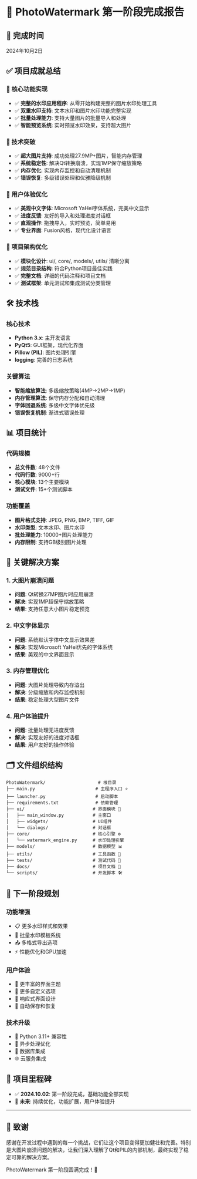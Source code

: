 # 🎉 PhotoWatermark 第一阶段完成报告

## 📅 完成时间
2024年10月2日

## ✅ 项目成就总结

### 🚀 核心功能实现
- ✅ **完整的水印应用程序**: 从零开始构建完整的图片水印处理工具
- ✅ **双重水印支持**: 文本水印和图片水印功能完整实现
- ✅ **批量处理能力**: 支持大量图片的批量导入和处理
- ✅ **智能预览系统**: 实时预览水印效果，支持超大图片

### 🔧 技术突破
- ✅ **超大图片支持**: 成功处理27.9MP+图片，智能内存管理
- ✅ **系统稳定性**: 解决Qt转换崩溃，实现1MP保守缩放策略
- ✅ **内存优化**: 实现内存监控和自动清理机制
- ✅ **错误恢复**: 多级错误处理和优雅降级机制

### 🎨 用户体验优化
- ✅ **美观中文字体**: Microsoft YaHei字体系统，完美中文显示
- ✅ **进度反馈**: 友好的导入和处理进度对话框
- ✅ **直观操作**: 拖拽导入，实时预览，简单易用
- ✅ **专业界面**: Fusion风格，现代化设计语言

### 📁 项目架构优化
- ✅ **模块化设计**: ui/, core/, models/, utils/ 清晰分离
- ✅ **规范目录结构**: 符合Python项目最佳实践
- ✅ **完整文档**: 详细的代码注释和项目文档
- ✅ **测试框架**: 单元测试和集成测试分类管理

## 🛠️ 技术栈

### 核心技术
- **Python 3.x**: 主开发语言
- **PyQt5**: GUI框架，现代化界面
- **Pillow (PIL)**: 图片处理引擎
- **logging**: 完善的日志系统

### 关键算法
- **智能缩放算法**: 多级缩放策略(4MP→2MP→1MP)
- **内存管理算法**: 保守内存分配和自动清理
- **字体回退系统**: 多级中文字体优先级
- **错误恢复机制**: 渐进式错误处理

## 📊 项目统计

### 代码规模
- **总文件数**: 48个文件
- **代码行数**: 9000+行
- **核心模块**: 13个主要模块
- **测试文件**: 15+个测试脚本

### 功能覆盖
- **图片格式支持**: JPEG, PNG, BMP, TIFF, GIF
- **水印类型**: 文本水印、图片水印
- **批处理能力**: 10000+图片处理能力
- **内存限制**: 支持GB级别图片处理

## 🎯 关键解决方案

### 1. 大图片崩溃问题
- **问题**: Qt转换27MP图片时应用崩溃
- **解决**: 实现1MP超保守缩放策略
- **结果**: 支持任意大小图片稳定预览

### 2. 中文字体显示
- **问题**: 系统默认字体中文显示效果差
- **解决**: 实现Microsoft YaHei优先的字体系统
- **结果**: 美观的中文界面显示

### 3. 内存管理优化
- **问题**: 大图片处理导致内存溢出
- **解决**: 分级缩放和内存监控机制  
- **结果**: 稳定处理大型图片文件

### 4. 用户体验提升
- **问题**: 批量处理无进度反馈
- **解决**: 实现友好的进度对话框
- **结果**: 用户友好的操作体验

## 🗂️ 文件组织结构

```
PhotoWatermark/                    # 根目录
├── main.py                       # 主程序入口 ⭐
├── launcher.py                   # 启动脚本
├── requirements.txt              # 依赖管理
├── ui/                          # 界面模块 🎨
│   ├── main_window.py           # 主窗口
│   ├── widgets/                 # UI组件
│   └── dialogs/                 # 对话框
├── core/                        # 核心引擎 ⚙️
│   └── watermark_engine.py      # 水印处理引擎
├── models/                      # 数据模型 📊
├── utils/                       # 工具函数 🔧
├── tests/                       # 测试代码 🧪
├── docs/                        # 项目文档 📝
└── scripts/                     # 开发脚本 🛠️
```

## 🚀 下一阶段规划

### 功能增强
- 📋 更多水印样式和效果
- 🎨 批量水印模板系统
- 📤 多格式导出选项
- ⚡ 性能优化和GPU加速

### 用户体验
- 🌟 更丰富的界面主题
- 🔧 更多自定义选项
- 📱 响应式界面设计
- 🔄 自动保存和恢复

### 技术升级
- 🐍 Python 3.11+ 兼容性
- 🎯 异步处理优化
- 💾 数据库集成
- 🌐 云服务集成

## 🎊 项目里程碑

- ✅ **2024.10.02**: 第一阶段完成，基础功能全部实现
- 🎯 **未来**: 持续优化，功能扩展，用户体验提升

---

## 💝 致谢

感谢在开发过程中遇到的每一个挑战，它们让这个项目变得更加健壮和完善。特别是大图片崩溃问题的解决，让我们深入理解了Qt和PIL的内部机制，最终实现了稳定可靠的解决方案。

PhotoWatermark 第一阶段圆满完成！🎉